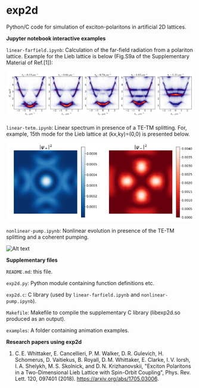 # exp2d
Python/C code for simulation of exciton-polaritons in artificial 2D lattices. 

**Jupyter notebook interactive examples**

``linear-farfield.ipynb``: Calculation of the far-field radiation from a polariton lattice. Example for the Lieb lattice 
is below (Fig.S9a of the Supplementary Material of Ref.[1]):

![Alt text](/examples/lieb-far-field.png?raw=true "Lieb lattice in the far field (Fig.S9a of the Supplementary Material of Ref.[1])")

``linear-tetm.ipynb``: Linear spectrum in presence of a TE-TM splitting. For, example, 15th mode for the Lieb lattice at (kx,ky)=(0,0) is presented below.

![Alt text](/examples/lieb-tetm-nv15.png?raw=true "Probability density of a Bloch state in a Lieb lattice in presence of the TE-TM splitting")

``nonlinear-pump.ipynb``: Nonlinear evolution in presence of the TE-TM splitting and a coherent pumping.

![Alt text](/examples/square.gif?raw=true "Square lattice under coherent pumping")

**Supplementary files**

``README.md``: this file.

``exp2d.py``: Python module containing function definitions etc.

``exp2d.c``: C library (used by ``linear-farfield.ipynb`` and ``nonlinear-pump.ipynb``).

``Makefile``: Makefile to compile the supplementary C library (libexp2d.so produced as an output).

``examples``: A folder containing animation examples.

**Research papers using exp2d**

1. C. E. Whittaker, E. Cancellieri, P. M. Walker, D. R. Gulevich, H. Schomerus, D. Vaitiekus, B. Royall, D. M. Whittaker, E. Clarke, I. V. Iorsh, I. A. Shelykh, M. S. Skolnick, and D. N. Krizhanovskii, "Exciton Polaritons in a Two-Dimensional Lieb Lattice with Spin-Orbit Coupling", Phys. Rev. Lett. 120, 097401 (2018). https://arxiv.org/abs/1705.03006.
